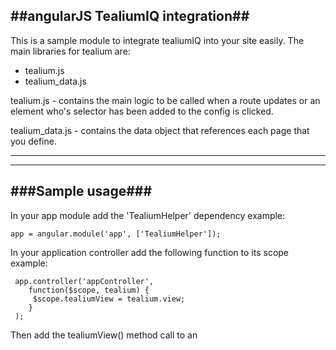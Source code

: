 ##angularJS TealiumIQ integration##
----------
This is a sample module to integrate tealiumIQ into your site easily. 
The main libraries for tealium are:

 - tealium.js
 - tealium_data.js

tealium.js - contains the main logic to be called when a route updates or an element who's selector has been added to the config is clicked.

tealium_data.js - contains the data object that references each page that you define.


----------


----------


###Sample usage###
----------
In your app module add the 'TealiumHelper' dependency
example: 

    app = angular.module('app', ['TealiumHelper']);

In your application controller add the following function to its scope
example:

     app.controller('appController', 
		function($scope, tealium) {
	     $scope.tealiumView = tealium.view;
	    }
	 );

Then add the tealiumView() method call to an 